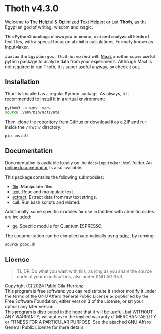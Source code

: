 # Thoth v4.3.0

Welcome to **T**he **H**elpful & **O**ptimized **T**ext **H**elper; or just **Thoth**, as the Egyptian god of writing, wisdom and magic.  

This Python3 package allows you to create, edit and analyze all kinds of text files, with a special focus on ab-initio calculations. Formally known as InputMaker.  

Just as the Egyptian god, Thoth is *married* with [Maat](https://github.com/pablogila/Maat), another super useful python package to analyze data from your experiments. Although Maat is not required to run Thoth, it is super useful anyway, so check it out.  


## Installation

Thoth is installed as a regular Python package.
As always, it is recommended to install it in a virtual environment:  
```bash
python3 -m venv .venv
source .venv/bin/activate
```

Then, clone the repository from [GitHub](https://github.com/pablogila/Thoth/) or download it as a ZIP and run inside the `/Thoth/` directory:  
```bash
pip install .
```


## Documentation

Documentation is available locally on the `docs/inputmaker.html` folder.
An [online documentation](https://pablogila.github.io/InputMaker/) is also available.

This package contains the following submodules:
- [file](https://pablogila.github.io/Thoth/thoth/file.html). Manipulate files.
- [text](https://pablogila.github.io/Thoth/thoth/text.html). Read and manipulate text.
- [extract](https://pablogila.github.io/Thoth/thoth/extract.html). Extract data from raw text strings.
- [call](https://pablogila.github.io/Thoth/thoth/call.html). Run bash scripts and related.

Additionally, some specific modules for use in tandem with ab-initio codes are included:
- [qe](https://pablogila.github.io/Thoth/thoth/call.html). Specific module for Quantum ESPRESSO.

The documentation can be compiled automatically using [pdoc](https://pdoc.dev/), by running:
```shell
source pdoc.sh
```


## License

> TL;DR: Do what you want with this, as long as you share the source code of your modifications, also under GNU AGPLv3.  

Copyright (C) 2024  Pablo Gila-Herranz  
This program is free software: you can redistribute it and/or modify
it under the terms of the GNU Affero General Public License as published
by the Free Software Foundation, either version 3 of the License, or
(at your option) any later version.  
This program is distributed in the hope that it will be useful,
but WITHOUT ANY WARRANTY; without even the implied warranty of
MERCHANTABILITY or FITNESS FOR A PARTICULAR PURPOSE.
See the attached GNU Affero General Public License for more details.  


